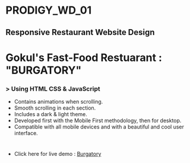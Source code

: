 # PRODIGY_WD_01
## Responsive Restaurant Website Design 

# Gokul's Fast-Food Restuarant : "BURGATORY"

### > Using HTML CSS & JavaScript
- Contains animations when scrolling.
- Smooth scrolling in each section.
- Includes a dark & light theme.
- Developed first with the Mobile First methodology, then for desktop.
- Compatible with all mobile devices and with a beautiful and cool user interface.
# 
* Click here for live demo : [Burgatory](https://burgatoryfastfood-gokulnath-vs-projects.vercel.app)
